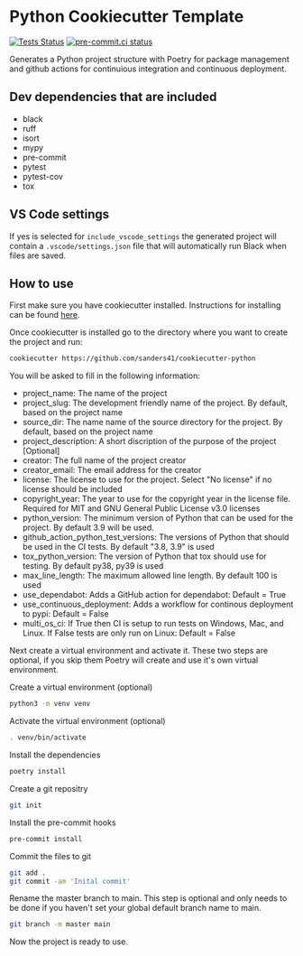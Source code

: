 # Python Cookiecutter Template

[![Tests Status](https://github.com/sanders41/cookiecutter-python/workflows/Testing/badge.svg?branch=main&event=push)](https://github.com/sanders41/cookiecutter-python/actions?query=workflow%3ATesting+branch%3Amain+event%3Apush)
[![pre-commit.ci status](https://results.pre-commit.ci/badge/github/sanders41/cookiecutter-python/main.svg)](https://results.pre-commit.ci/latest/github/sanders41/cookiecutter-python/main)

Generates a Python project structure with Poetry for package management and github actions for continuious integration and continuous deployment.

## Dev dependencies that are included

- black
- ruff
- isort
- mypy
- pre-commit
- pytest
- pytest-cov
- tox

## VS Code settings

If yes is selected for `include_vscode_settings` the generated project will contain a `.vscode/settings.json`
file that will automatically run Black when files are saved.

## How to use

First make sure you have cookiecutter installed. Instructions for installing can be found [here](https://cookiecutter.readthedocs.io/en/1.7.2/installation.html).

Once cookiecutter is installed go to the directory where you want to create the project and run:

```zsh
cookiecutter https://github.com/sanders41/cookiecutter-python
```

You will be asked to fill in the following information:

- project_name: The name of the project
- project_slug: The development friendly name of the project. By default, based on the project name
- source_dir: The name name of the source directory for the project. By default, based on the project name
- project_description: A short discription of the purpose of the project [Optional]
- creator: The full name of the project creator
- creator_email: The email address for the creator
- license: The license to use for the project. Select "No license" if no license should be included
- copyright_year: The year to use for the copyright year in the license file. Required for MIT and GNU General Public License v3.0 licenses
- python_version: The minimum version of Python that can be used for the project. By default 3.9 will be used.
- github_action_python_test_versions: The versions of Python that should be used in the CI tests. By default "3.8, 3.9" is used
- tox_python_version: The version of Python that tox should use for testing. By default py38, py39 is used
- max_line_length: The maximum allowed line length. By default 100 is used
- use_dependabot: Adds a GitHub action for dependabot: Default = True
- use_continuous_deployment: Adds a workflow for continous deployment to pypi: Default = False
- multi_os_ci: If True then CI is setup to run tests on Windows, Mac, and Linux. If False tests are only run on Linux: Default = False

Next create a virtual environment and activate it. These two steps are optional, if you skip them Poetry will create and use it's own virtual environment.

Create a virtual environment (optional)

```zsh
python3 -m venv venv
```

Activate the virtual environment (optional)

```zsh
. venv/bin/activate
```

Install the dependencies

```zsh
poetry install
```

Create a git repositry

```zsh
git init
```

Install the pre-commit hooks

```zsh
pre-commit install
```

Commit the files to git

```zsh
git add .
git commit -am 'Inital commit'
```

Rename the master branch to main. This step is optional and only needs to be done if you haven't set your global default branch name to main.

```zsh
git branch -m master main
```

Now the project is ready to use.

